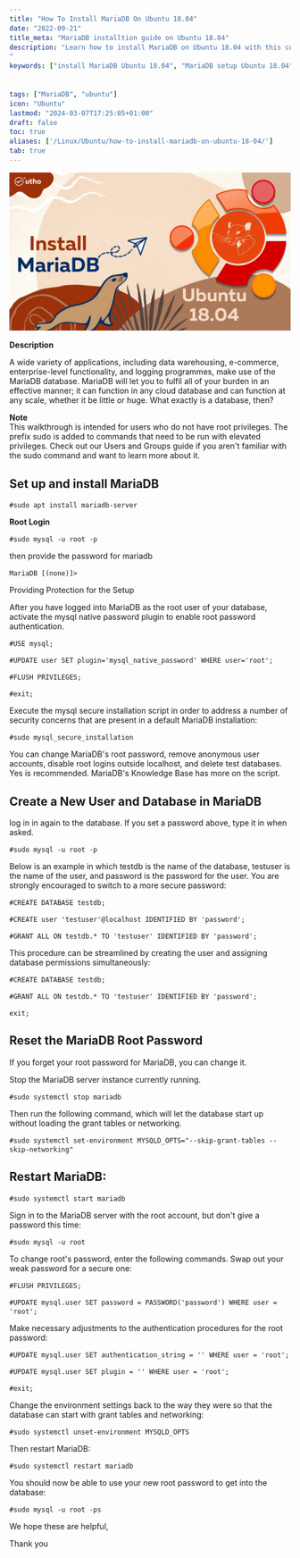 ```yaml
---
title: "How To Install MariaDB On Ubuntu 18.04"
date: "2022-09-21"
title_meta: "MariaDB installtion guide on Ubuntu 18.04"
description: "Learn how to install MariaDB on Ubuntu 18.04 with this comprehensive guide. Follow these step-by-step instructions to set up MariaDB, a popular MySQL alternative, on your Ubuntu 18.04 system for efficient database management and development.
"
keywords: ["install MariaDB Ubuntu 18.04", "MariaDB setup Ubuntu 18.04", "Ubuntu 18.04 MariaDB installation guide", "MySQL alternative Ubuntu", "Ubuntu MariaDB tutorial", "MariaDB installation steps Ubuntu 18.04", "database management Ubuntu", "MariaDB Ubuntu 18.04 instructions"]


tags: ["MariaDB", "ubuntu"]
icon: "Ubuntu"
lastmod: "2024-03-07T17:25:05+01:00"
draft: false
toc: true
aliases: ['/Linux/Ubuntu/how-to-install-mariadb-on-ubuntu-18-04/']
tab: true
---
```


![](images/How-To-Install-MariaDB-On-Ubuntu-18.04_utho.jpg)

**Description**

A wide variety of applications, including data warehousing, e-commerce, enterprise-level functionality, and logging programmes, make use of the MariaDB database. MariaDB will let you to fulfil all of your burden in an effective manner; it can function in any cloud database and can function at any scale, whether it be little or huge. What exactly is a database, then?

**Note**  
This walkthrough is intended for users who do not have root privileges. The prefix sudo is added to commands that need to be run with elevated privileges. Check out our Users and Groups guide if you aren't familiar with the sudo command and want to learn more about it.

## Set up and install MariaDB

```
#sudo apt install mariadb-server 
```

**Root Login**

```
#sudo mysql -u root -p
```

then provide the password for mariadb

```
MariaDB [(none)]>
```

Providing Protection for the Setup

After you have logged into MariaDB as the root user of your database, activate the mysql native password plugin to enable root password authentication.

```
#USE mysql;
```

```
#UPDATE user SET plugin='mysql_native_password' WHERE user='root';
```

```
#FLUSH PRIVILEGES;
```

```
#exit;
```

Execute the mysql secure installation script in order to address a number of security concerns that are present in a default MariaDB installation:

```
#sudo mysql_secure_installation
```

You can change MariaDB's root password, remove anonymous user accounts, disable root logins outside localhost, and delete test databases. Yes is recommended. MariaDB's Knowledge Base has more on the script.

## Create a New User and Database in MariaDB

log in in again to the database. If you set a password above, type it in when asked.

```
#sudo mysql -u root -p
```

Below is an example in which testdb is the name of the database, testuser is the name of the user, and password is the password for the user. You are strongly encouraged to switch to a more secure password:

```
#CREATE DATABASE testdb;
```

```
#CREATE user 'testuser'@localhost IDENTIFIED BY 'password';
```

```
#GRANT ALL ON testdb.* TO 'testuser' IDENTIFIED BY 'password';
```

This procedure can be streamlined by creating the user and assigning database permissions simultaneously:

```
#CREATE DATABASE testdb;
```

```
#GRANT ALL ON testdb.* TO 'testuser' IDENTIFIED BY 'password';
```

```
exit;
```

## Reset the MariaDB Root Password

If you forget your root password for MariaDB, you can change it.

Stop the MariaDB server instance currently running.

```
#sudo systemctl stop mariadb
```

Then run the following command, which will let the database start up without loading the grant tables or networking.

```
#sudo systemctl set-environment MYSQLD_OPTS="--skip-grant-tables --skip-networking"
```

## Restart MariaDB:

```
#sudo systemctl start mariadb
```

Sign in to the MariaDB server with the root account, but don't give a password this time:

```
#sudo mysql -u root
```

To change root's password, enter the following commands. Swap out your weak password for a secure one:

```
#FLUSH PRIVILEGES;
```

```
#UPDATE mysql.user SET password = PASSWORD('password') WHERE user = 'root';
```

Make necessary adjustments to the authentication procedures for the root password:

```
#UPDATE mysql.user SET authentication_string = '' WHERE user = 'root';
```

```
#UPDATE mysql.user SET plugin = '' WHERE user = 'root';
```

```
#exit;
```

Change the environment settings back to the way they were so that the database can start with grant tables and networking:

```
#sudo systemctl unset-environment MYSQLD_OPTS
```

Then restart MariaDB:

```
#sudo systemctl restart mariadb
```

You should now be able to use your new root password to get into the database:

```
#sudo mysql -u root -ps
```

We hope these are helpful,

Thank you
